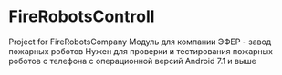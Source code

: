 # FireRobotsControll
 Project for FireRobotsCompany
 Модуль для компании ЭФЕР - завод пожарных роботов
 Нужен для проверки и тестирования пожарных роботов с телефона с операционной версий Android 7.1 и выше
